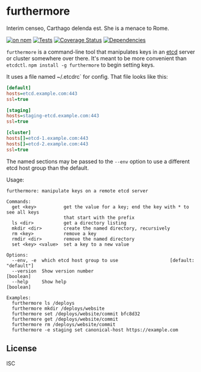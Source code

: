 # furthermore

Interim censeo, Carthago delenda est. She is a menace to Rome.

[![on npm](http://img.shields.io/npm/v/furthermore.svg?style=flat)](https://www.npmjs.org/package/furthermore)  [![Tests](http://img.shields.io/travis/ceejbot/furthermore.svg?style=flat)](http://travis-ci.org/ceejbot/furthermore)
[![Coverage Status](https://coveralls.io/repos/ceejbot/furthermore/badge.svg?branch=master&service=github)](https://coveralls.io/github/ceejbot/furthermore?branch=master) [![Dependencies](http://img.shields.io/david/ceejbot/furthermore.svg?style=flat)](https://david-dm.org/ceejbot/furthermore)

`furthermore` is a command-line tool that manipulates keys in an [etcd](https://github.com/coreos/etcd) server or cluster somewhere over there. It's meant to be more convenient than `etcdctl`. `npm install -g furthermore` to begin setting keys.

It uses a file named ~/.etcdrc` for config. That file looks like this:

```ini
[default]
hosts=etcd.example.com:443
ssl=true

[staging]
hosts=staging-etcd.example.com:443
ssl=true

[cluster]
hosts[]=etcd-1.example.com:443
hosts[]=etcd-2.example.com:443
ssl=true
```

The named sections may be passed to the `--env` option to use a different etcd host group than the default.

Usage:

```
furthermore: manipulate keys on a remote etcd server

Commands:
  get <key>          get the value for a key; end the key with * to see all keys
                     that start with the prefix
  ls <dir>           get a directory listing
  mkdir <dir>        create the named directory, recursively
  rm <key>           remove a key
  rmdir <dir>        remove the named directory
  set <key> <value>  set a key to a new value

Options:
  --env, -e  which etcd host group to use                   [default: "default"]
  --version  Show version number                                       [boolean]
  --help     Show help                                                 [boolean]

Examples:
  furthermore ls /deploys
  furthermore mkdir /deploys/website
  furthermore set /deploys/website/commit bfc8d32
  furthermore get /deploys/website/commit
  furthermore rm /deploys/website/commit
  furthermore -e staging set canonical-host https://example.com
```

## License

ISC
